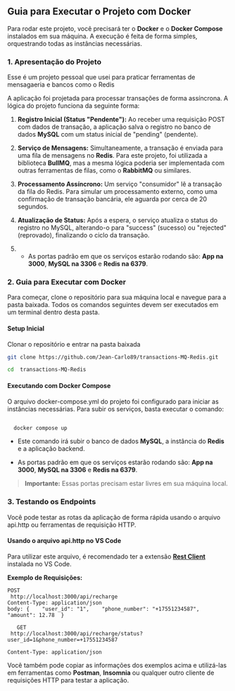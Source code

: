 Guia para Executar o Projeto com Docker
---------------------------------------

Para rodar este projeto, você precisará ter o **Docker** e o **Docker Compose** instalados em sua máquina. A execução é feita de forma simples, orquestrando todas as instâncias necessárias.

### 1\. Apresentação do Projeto
Esse é um projeto pessoal que usei para praticar ferramentas de mensagaeria e bancos como o Redis


A aplicação foi projetada para processar transações de forma assíncrona. A lógica do projeto funciona da seguinte forma:

1.  **Registro Inicial (Status "Pendente"):** Ao receber uma requisição POST com dados de transação, a aplicação salva o registro no banco de dados **MySQL** com um status inicial de "pending" (pendente).
    
2.  **Serviço de Mensagens:** Simultaneamente, a transação é enviada para uma fila de mensagens no **Redis**. Para este projeto, foi utilizada a biblioteca **BullMQ**, mas a mesma lógica poderia ser implementada com outras ferramentas de filas, como o **RabbitMQ** ou similares.
    
3.  **Processamento Assíncrono:** Um serviço "consumidor" lê a transação da fila do Redis. Para simular um processamento externo, como uma confirmação de transação bancária, ele aguarda por cerca de 20 segundos.
    
4.  **Atualização de Status:** Após a espera, o serviço atualiza o status do registro no MySQL, alterando-o para "success" (sucesso) ou "rejected" (reprovado), finalizando o ciclo da transação.
    
5. *   As portas padrão em que os serviços estarão rodando são: **App na 3000**, **MySQL na 3306** e **Redis na 6379**.
### 2\. Guia para Executar com Docker

Para começar, clone o repositório para sua máquina local e navegue para a pasta baixada. Todos os comandos seguintes devem ser executados em um terminal dentro desta pasta.

#### **Setup Inicial**

Clonar o repositório e entrar na pasta baixada



```bash
git clone https://github.com/Jean-Carlo89/transactions-MQ-Redis.git

```


```bash
cd  transactions-MQ-Redis
```


#### **Executando com Docker Compose**

O arquivo docker-compose.yml do projeto foi configurado para iniciar as instâncias necessárias. Para subir os serviços, basta executar o comando:

```Bash

  docker compose up
 ```

*   Este comando irá subir o banco de dados **MySQL**, a instância do **Redis** e a aplicação backend.
    
*   As portas padrão em que os serviços estarão rodando são: **App na 3000**, **MySQL na 3306** e **Redis na 6379**.
    

> **Importante:** Essas portas precisam estar livres em sua máquina local.

### 3\. Testando os Endpoints

Você pode testar as rotas da aplicação de forma rápida usando o arquivo api.http ou ferramentas de requisição HTTP.

#### **Usando o arquivo api.http no VS Code**

Para utilizar este arquivo, é recomendado ter a extensão [**Rest Client**](https://marketplace.visualstudio.com/items?itemName=humao.rest-client) instalada no VS Code.

**Exemplo de Requisições:**

```
POST
 http://localhost:3000/api/recharge
Content-Type: application/json
body: {    "user_id": "1",    "phone_number": "+17551234587",    "amount": 12.78  } 
```

```
   GET
 http://localhost:3000/api/recharge/status?user_id=1&phone_number=+17551234587

Content-Type: application/json   
```


Você também pode copiar as informações dos exemplos acima e utilizá-las em ferramentas como **Postman**, **Insomnia** ou qualquer outro cliente de requisições HTTP para testar a aplicação.
